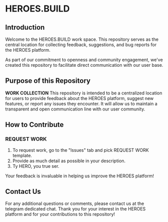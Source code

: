 # HEROES.BUILD

## Introduction

Welcome to the HEROES.BUILD work space. This repository serves as the central location for collecting feedback, suggestions, and bug reports for the HEROES platform.

As part of our commitment to openness and community engagement, we've created this repository to facilitate direct communication with our user base.

## Purpose of this Repository

**WORK COLLECTION** This repository is intended to be a centralized location for users to provide feedback about the HEROES platform, suggest new features, or report any issues they encounter. It will allow us to maintain a transparent and open communication line with our user community.

## How to Contribute

### REQUEST WORK

1. To request work, go to the "Issues" tab and pick REQUEST WORK template.
2. Provide as much detail as possible in your description.
3. Ty HERO, you true ser.

Your feedback is invaluable in helping us improve the HEROES platform!

## Contact Us

For any additional questions or comments, please contact us at the telegram dedicated chat. 
Thank you for your interest in the HEROES platform and for your contributions to this repository!
